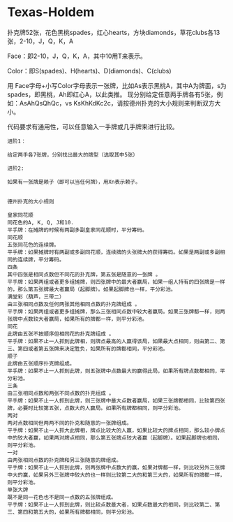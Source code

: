 # Texas-Holdem
扑克牌52张，花色黑桃spades，红心hearts，方块diamonds，草花clubs各13张，2-10，J，Q，K，A

Face：即2-10，J，Q，K，A，其中10用T来表示。

Color：即S(spades)、H(hearts)、D(diamonds)、C(clubs)

用 Face字母+小写Color字母表示一张牌，比如As表示黑桃A，其中A为牌面，s为spades，即黑桃，Ah即红心A，以此类推。 现分别给定任意两手牌各有5张，例如：AsAhQsQhQc，vs KsKhKdKc2c，请按德州扑克的大小规则来判断双方大小。

代码要求有通用性，可以任意输入一手牌或几手牌来进行比较。

    进阶1：

    给定两手各7张牌，分别找出最大的牌型（选取其中5张）

    进阶2:

    如果有一张牌是赖子（即可以当任何牌），用Xn表示赖子。
    
    
    德州扑克的大小规则

    皇家同花顺
    同花色的A, K, Q, J和10.
    平手牌：在摊牌的时候有两副多副皇家同花顺时，平分筹码。
    同花顺
    五张同花色的连续牌。
    平手牌：如果摊牌时有两副或多副同花顺，连续牌的头张牌大的获得筹码。如果是两副或多副相同的连续牌，平分筹码。
    四条
    其中四张是相同点数但不同花的扑克牌，第五张是随意的一张牌 。
    平手牌：如果两组或者更多组摊牌，则四张牌中的最大者赢局，如果一组人持有的四张牌是一样的，那么第五张牌最大者赢局（起脚牌）。如果起脚牌也一样，平分彩池。
    满堂彩（葫芦，三带二）
    由三张相同点数及任何两张其他相同点数的扑克牌组成 。
    平手牌：如果两组或者更多组摊牌，那么三张相同点数中较大者赢局。如果三张牌都一样，则两张牌中点数较大者赢局，如果所有的牌都一样，则平分彩池。
    同花
    此牌由五张不按顺序但相同花的扑克牌组成 。
    平手牌：如果不止一人抓到此牌相，则牌点最高的人赢得该局，如果最大点相同，则由第二、第三、第四或者第五张牌来决定胜负，如果所有的牌都相同，平分彩池。
    顺子
    此牌由五张顺序扑克牌组成。
    平手牌：如果不止一人抓到此牌，则五张牌中点数最大的赢得此局，如果所有牌点数都相同，平分彩池。
    三条
    由三张相同点数和两张不同点数的扑克组成 。
    平手牌：如果不止一人抓到此牌，则三张牌中最大点数者赢局，如果三张牌都相同，比较第四张牌，必要时比较第五张，点数大的人赢局。如果所有牌都相同，则平分彩池。
    两对
    两对点数相同但两两不同的扑克和随意的一张牌组成。
    平手牌：如果不止一人抓大此牌相，牌点比较大的人赢，如果比较大的牌点相同，那么较小牌点中的较大者赢，如果两对牌点相同，那么第五张牌点较大者赢（起脚牌）。如果起脚牌也相同，则平分彩池。
    一对
    由两张相同点数的扑克牌和另三张随意的牌组成。
    平手牌：如果不止一人抓到此牌，则两张牌中点数大的赢，如果对牌都一样，则比较另外三张牌中大的赢，如果另外三张牌中较大的也一样则比较第二大的和第三大的，如果所有的牌都一样，则平分彩池。
    单张大牌
    既不是同一花色也不是同一点数的五张牌组成。
    平手牌：如果不止一人抓到此牌，则比较点数最大者，如果点数最大的相同，则比较第二、第三、第四和第五大的，如果所有牌都相同，则平分彩池。
